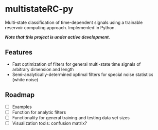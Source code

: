 # multistateRC-py
Multi-state classification of time-dependent signals using a trainable reservoir computing approach.
Implemented in Python.

***Note that this project is under active development.***

## Features
- Fast optimization of filters for general multi-state time signals of arbitrary dimension and length
- Semi-analytically-determined optimal filters for special noise statistics (white noise)

## Roadmap

- [ ] Examples
- [ ] Function for analytic filters
- [ ] Functionality for general training and testing data set sizes
- [ ] Visualization tools: confusion matrix?
